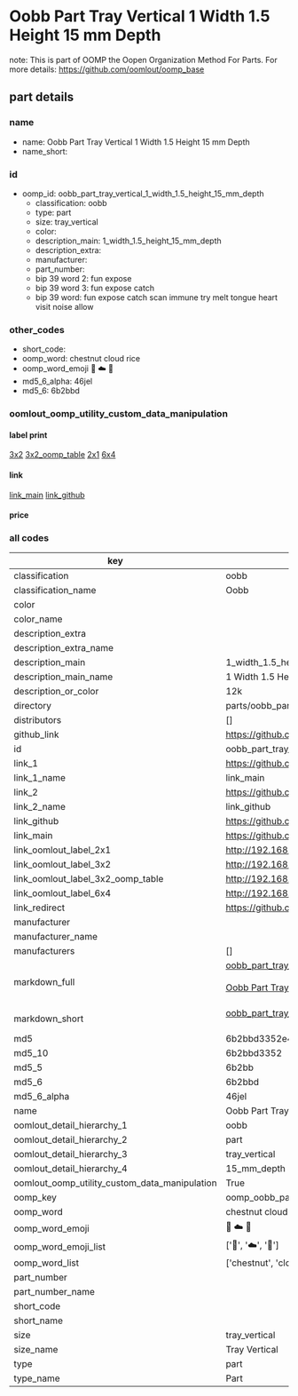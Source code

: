 # Oobb Part Tray Vertical 1 Width 1.5 Height 15 mm Depth  

note: This is part of OOMP the Oopen Organization Method For Parts. For more details: https://github.com/oomlout/oomp_base

##  part details
  







### name
* name: Oobb Part Tray Vertical 1 Width 1.5 Height 15 mm Depth
* name_short: 
### id
* oomp_id: oobb_part_tray_vertical_1_width_1.5_height_15_mm_depth
  * classification: oobb
  * type: part
  * size: tray_vertical
  * color: 
  * description_main: 1_width_1.5_height_15_mm_depth
  * description_extra: 
  * manufacturer: 
  * part_number: 
  * bip 39 word 2: fun expose
  * bip 39 word 3: fun expose catch
  * bip 39 word: fun expose catch scan immune try melt tongue heart visit noise allow

### other_codes
* short_code: 
* oomp_word: chestnut cloud rice
* oomp_word_emoji :chestnut: :cloud: :rice:
* md5_6_alpha: 46jel
* md5_6: 6b2bbd






### oomlout_oomp_utility_custom_data_manipulation
#### label print
[3x2](http://192.168.1.245:1112/?label=oomp%2046jel)
[3x2_oomp_table](http://192.168.1.108:1112/?label=oomp%2046jel)
[2x1](http://192.168.1.242:1112/?label=oomp%2046jel)
[6x4](http://192.168.1.55:1112/?label=oomp%2046jel)    

#### link

[link_main](https://github.com/oomlout/oomlout_oomp_version_1_messy/tree/main/parts/oobb_part_tray_vertical_1_width_1.5_height_15_mm_depth) [link_github](https://github.com/oomlout/oomlout_oomp_version_1_messy/tree/main/parts/oobb_part_tray_vertical_1_width_1.5_height_15_mm_depth)                             

#### price







### all codes 
| key | value |  
| --- | --- |  
| classification | oobb |  
| classification_name | Oobb |  
| color |  |  
| color_name |  |  
| description_extra |  |  
| description_extra_name |  |  
| description_main | 1_width_1.5_height_15_mm_depth |  
| description_main_name | 1 Width 1.5 Height 15 mm Depth |  
| description_or_color | 12k |  
| directory | parts/oobb_part_tray_vertical_1_width_1.5_height_15_mm_depth |  
| distributors | [] |  
| github_link | https://github.com/oomlout/oomlout_oomp_part_src/tree/main/parts/oobb_part_tray_vertical_1_width_1.5_height_15_mm_depth |  
| id | oobb_part_tray_vertical_1_width_1.5_height_15_mm_depth |  
| link_1 | https://github.com/oomlout/oomlout_oomp_version_1_messy/tree/main/parts/oobb_part_tray_vertical_1_width_1.5_height_15_mm_depth |  
| link_1_name | link_main |  
| link_2 | https://github.com/oomlout/oomlout_oomp_version_1_messy/tree/main/parts/oobb_part_tray_vertical_1_width_1.5_height_15_mm_depth |  
| link_2_name | link_github |  
| link_github | https://github.com/oomlout/oomlout_oomp_version_1_messy/tree/main/parts/oobb_part_tray_vertical_1_width_1.5_height_15_mm_depth |  
| link_main | https://github.com/oomlout/oomlout_oomp_version_1_messy/tree/main/parts/oobb_part_tray_vertical_1_width_1.5_height_15_mm_depth |  
| link_oomlout_label_2x1 | http://192.168.1.242:1112/?label=oomp%2046jel |  
| link_oomlout_label_3x2 | http://192.168.1.245:1112/?label=oomp%2046jel |  
| link_oomlout_label_3x2_oomp_table | http://192.168.1.108:1112/?label=oomp%2046jel |  
| link_oomlout_label_6x4 | http://192.168.1.55:1112/?label=oomp%2046jel |  
| link_redirect | https://github.com/oomlout/oomlout_oomp_version_1_messy/tree/main/parts/oobb_part_tray_vertical_1_width_1.5_height_15_mm_depth |  
| manufacturer |  |  
| manufacturer_name |  |  
| manufacturers | [] |  
| markdown_full | [oobb_part_tray_vertical_1_width_1.5_height_15_mm_depth](none)<br>[](none)<br>[Oobb Part Tray Vertical 1 Width 1.5 Height 15 Mm Depth](none)<br><br> |  
| markdown_short | [oobb_part_tray_vertical_1_width_1.5_height_15_mm_depth](none)<br><br> |  
| md5 | 6b2bbd3352e47157a7b8dc0248142af0 |  
| md5_10 | 6b2bbd3352 |  
| md5_5 | 6b2bb |  
| md5_6 | 6b2bbd |  
| md5_6_alpha | 46jel |  
| name | Oobb Part Tray Vertical 1 Width 1.5 Height 15 mm Depth |  
| oomlout_detail_hierarchy_1 | oobb |  
| oomlout_detail_hierarchy_2 | part |  
| oomlout_detail_hierarchy_3 | tray_vertical |  
| oomlout_detail_hierarchy_4 | 15_mm_depth |  
| oomlout_oomp_utility_custom_data_manipulation | True |  
| oomp_key | oomp_oobb_part_tray_vertical_1_width_1.5_height_15_mm_depth |  
| oomp_word | chestnut cloud rice |  
| oomp_word_emoji | :chestnut: :cloud: :rice: |  
| oomp_word_emoji_list | [':chestnut:', ':cloud:', ':rice:'] |  
| oomp_word_list | ['chestnut', 'cloud', 'rice'] |  
| part_number |  |  
| part_number_name |  |  
| short_code |  |  
| short_name |  |  
| size | tray_vertical |  
| size_name | Tray Vertical |  
| type | part |  
| type_name | Part |  

